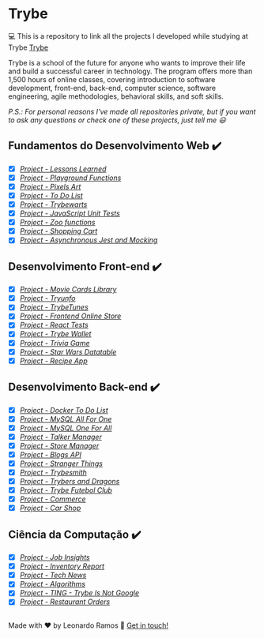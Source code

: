 # Trybe

💻 This is a repository to link all the projects I developed while studying at Trybe [Trybe](https://www.betrybe.com/)

Trybe is a school of the future for anyone who wants to improve their life and build a successful career in technology. The program offers more than 1,500 hours of online classes, covering introduction to software development, front-end, back-end, computer science, software engineering, agile methodologies, behavioral skills, and soft skills.

_P.S.: For personal reasons I've made all repositories private, but if you want to ask any questions or check one of these projects, just tell me 😃_

## Fundamentos do Desenvolvimento Web :heavy_check_mark:

- [x] _[Project - Lessons Learned](https://github.com/lramos33/project-lessons-learned)_
- [x] _[Project - Playground Functions](https://github.com/lramos33/project-playground-functions)_
- [x] _[Project - Pixels Art](https://github.com/lramos33/project-pixels-art)_
- [x] _[Project - To Do List](https://github.com/lramos33/project-to-do-list)_
- [x] _[Project - Trybewarts](https://github.com/lramos33/project-trybewarts)_
- [x] _[Project - JavaScript Unit Tests](https://github.com/lramos33/project-javascript-unit-tests)_
- [x] _[Project - Zoo functions](https://github.com/lramos33/project-zoo-functions)_
- [x] _[Project - Shopping Cart](https://github.com/lramos33/project-shopping-cart)_
- [x] _[Project - Asynchronous Jest and Mocking](https://github.com/lramos33/project-asynchronous-jest-and-mocking)_

## Desenvolvimento Front-end :heavy_check_mark:

- [x] _[Project - Movie Cards Library](https://github.com/lramos33/project-movie-cards-library)_
- [x] _[Project - Tryunfo](https://github.com/lramos33/project-tryunfo)_
- [x] _[Project - TrybeTunes](https://github.com/lramos33/project-trybetunes)_
- [x] _[Project - Frontend Online Store](https://github.com/lramos33/project-frontend-online-store)_
- [x] _[Project - React Tests](https://github.com/lramos33/project-react-tests)_
- [x] _[Project - Trybe Wallet](https://github.com/lramos33/project-trybe-wallet)_
- [x] _[Project - Trivia Game](https://github.com/lramos33/project-trivia-game)_
- [x] _[Project - Star Wars Datatable](https://github.com/lramos33/project-starwars-datatable)_
- [x] _[Project - Recipe App](https://github.com/lramos33/project-recipe-app)_

## Desenvolvimento Back-end :heavy_check_mark:

- [x] _[Project - Docker To Do List](https://github.com/lramos33/project-docker-to-do-list)_
- [x] _[Project - MySQL All For One](https://github.com/lramos33/project-mysql-all-for-one)_
- [x] _[Project - MySQL One For All](https://github.com/lramos33/project-mysql-one-for-all)_
- [x] _[Project - Talker Manager](https://github.com/lramos33/project-talker-manager)_
- [x] _[Project - Store Manager](https://github.com/lramos33/project-store-manager)_
- [x] _[Project - Blogs API](https://github.com/lramos33/project-blogs-api)_
- [x] _[Project - Stranger Things](https://github.com/lramos33/project-stranger-things)_
- [x] _[Project - Trybesmith](https://github.com/lramos33/project-trybesmith)_
- [x] _[Project - Trybers and Dragons](https://github.com/lramos33/project-trybers-and-dragons)_
- [x] _[Project - Trybe Futebol Club](https://github.com/lramos33/project-trybe-futebol-clube)_
- [x] _[Project - Commerce](https://github.com/lramos33/project-commerce)_
- [x] _[Project - Car Shop](https://github.com/lramos33/project-car-shop)_

## Ciência da Computação :heavy_check_mark:

- [x] _[Project - Job Insights]()_
- [x] _[Project - Inventory Report]()_
- [x] _[Project - Tech News]()_
- [x] _[Project - Algorithms]()_
- [x] _[Project - TING - Trybe Is Not Google]()_
- [x] _[Project - Restaurant Orders]()_

##

Made with ♥ by Leonardo Ramos 👋 [Get in touch!](https://www.linkedin.com/in/lramos33/)
